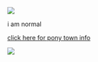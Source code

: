 ![](https://komarev.com/ghpvc/?username=goldensecond&color=green&style=plastic)

i am normal

[click here for pony town info](https://rentry.co/hoorse)

![](https://files.catbox.moe/7oogm7.jpeg)
